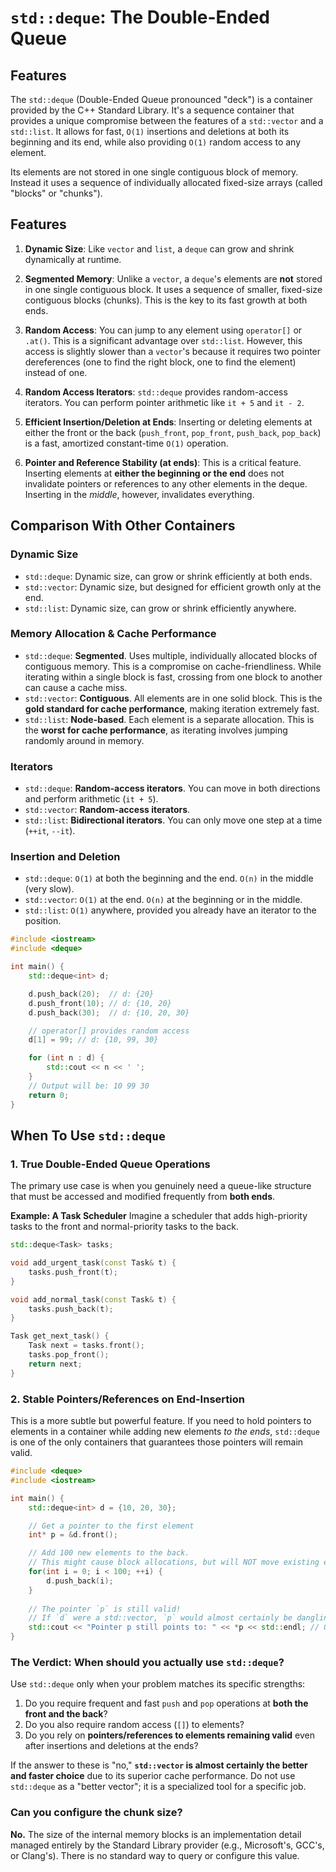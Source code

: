 # `std::deque`: The Double-Ended Queue

## Features

The `std::deque` (Double-Ended Queue pronounced "deck") is a container provided by the C++ Standard Library. It's a sequence container that provides a unique compromise between the features of a `std::vector` and a `std::list`. It allows for fast, `O(1)` insertions and deletions at both its beginning and its end, while also providing `O(1)` random access to any element.

Its elements are not stored in one single contiguous block of memory. Instead it uses a sequence of individually allocated fixed-size arrays (called "blocks" or "chunks").

## Features

1.  **Dynamic Size**: Like `vector` and `list`, a `deque` can grow and shrink dynamically at runtime.

1.  **Segmented Memory**: Unlike a `vector`, a `deque`'s elements are **not** stored in one single contiguous block. It uses a sequence of smaller, fixed-size contiguous blocks (chunks). This is the key to its fast growth at both ends.

1.  **Random Access**: You can jump to any element using `operator[]` or `.at()`. This is a significant advantage over `std::list`. However, this access is slightly slower than a `vector`'s because it requires two pointer dereferences (one to find the right block, one to find the element) instead of one.

1.  **Random Access Iterators**: `std::deque` provides random-access iterators. You can perform pointer arithmetic like `it + 5` and `it - 2`.

1.  **Efficient Insertion/Deletion at Ends**: Inserting or deleting elements at either the front or the back (`push_front`, `pop_front`, `push_back`, `pop_back`) is a fast, amortized constant-time `O(1)` operation.

1.  **Pointer and Reference Stability (at ends)**: This is a critical feature. Inserting elements at **either the beginning or the end** does not invalidate pointers or references to any other elements in the deque. Inserting in the *middle*, however, invalidates everything.

## Comparison With Other Containers

### Dynamic Size

- `std::deque`: Dynamic size, can grow or shrink efficiently at both ends.
- `std::vector`: Dynamic size, but designed for efficient growth only at the end.
- `std::list`: Dynamic size, can grow or shrink efficiently anywhere.

### Memory Allocation & Cache Performance

- `std::deque`: **Segmented**. Uses multiple, individually allocated blocks of contiguous memory. This is a compromise on cache-friendliness. While iterating within a single block is fast, crossing from one block to another can cause a cache miss.
- `std::vector`: **Contiguous**. All elements are in one solid block. This is the **gold standard for cache performance**, making iteration extremely fast.
- `std::list`: **Node-based**. Each element is a separate allocation. This is the **worst for cache performance**, as iterating involves jumping randomly around in memory.

### Iterators

- `std::deque`: **Random-access iterators**. You can move in both directions and perform arithmetic (`it + 5`).
- `std::vector`: **Random-access iterators**.
- `std::list`: **Bidirectional iterators**. You can only move one step at a time (`++it`, `--it`).

### Insertion and Deletion

- `std::deque`: `O(1)` at both the beginning and the end. `O(n)` in the middle (very slow).
- `std::vector`: `O(1)` at the end. `O(n)` at the beginning or in the middle.
- `std::list`: `O(1)` anywhere, provided you already have an iterator to the position.

```c++
#include <iostream>
#include <deque>

int main() {
    std::deque<int> d;

    d.push_back(20);  // d: {20}
    d.push_front(10); // d: {10, 20}
    d.push_back(30);  // d: {10, 20, 30}

    // operator[] provides random access
    d[1] = 99; // d: {10, 99, 30}

    for (int n : d) {
        std::cout << n << ' ';
    }
    // Output will be: 10 99 30
    return 0;
}
```

## When To Use `std::deque`

### 1. True Double-Ended Queue Operations

The primary use case is when you genuinely need a queue-like structure that must be accessed and modified frequently from **both ends**.

**Example: A Task Scheduler**
Imagine a scheduler that adds high-priority tasks to the front and normal-priority tasks to the back.

```c++
std::deque<Task> tasks;

void add_urgent_task(const Task& t) {
    tasks.push_front(t);
}

void add_normal_task(const Task& t) {
    tasks.push_back(t);
}

Task get_next_task() {
    Task next = tasks.front();
    tasks.pop_front();
    return next;
}
```

### 2. Stable Pointers/References on End-Insertion

This is a more subtle but powerful feature. If you need to hold pointers to elements in a container while adding new elements *to the ends*, `std::deque` is one of the only containers that guarantees those pointers will remain valid.

```c++
#include <deque>
#include <iostream>

int main() {
    std::deque<int> d = {10, 20, 30};

    // Get a pointer to the first element
    int* p = &d.front(); 

    // Add 100 new elements to the back.
    // This might cause block allocations, but will NOT move existing elements.
    for(int i = 0; i < 100; ++i) {
        d.push_back(i);
    }
    
    // The pointer `p` is still valid!
    // If `d` were a std::vector, `p` would almost certainly be dangling now.
    std::cout << "Pointer p still points to: " << *p << std::endl; // Output: 10
}
```

### The Verdict: When should you actually use `std::deque`?

Use `std::deque` only when your problem matches its specific strengths:

1.  Do you require frequent and fast `push` and `pop` operations at **both the front and the back**?
2.  Do you also require random access (`[]`) to elements?
3.  Do you rely on **pointers/references to elements remaining valid** even after insertions and deletions at the ends?

If the answer to these is "no," **`std::vector` is almost certainly the better and faster choice** due to its superior cache performance. Do not use `std::deque` as a "better vector"; it is a specialized tool for a specific job.

### Can you configure the chunk size?

**No.** The size of the internal memory blocks is an implementation detail managed entirely by the Standard Library provider (e.g., Microsoft's, GCC's, or Clang's). There is no standard way to query or configure this value.